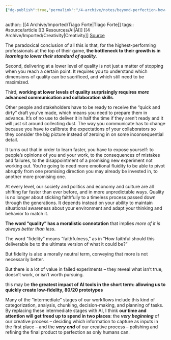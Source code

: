 ```yaml
---
{"dg-publish":true,"permalink":"/4-archive/notes/beyond-perfection-how-ai-unleashes-creativity-by-lowering-our-standards-tiago-forte/"}
---
```


author:: [[4 Archive/Imported/Tiago Forte\|Tiago Forte]]
tags:: #source/article [[3 Resources/AI\|AI]] [[4 Archive/Imported/Creativity\|Creativity]]
[Source](https://fortelabs.com/blog/beyond-perfection-how-ai-unleashes-creativity-by-lowering-our-standards/)

The paradoxical conclusion of all this is that, for the highest-performing professionals at the top of their game, **the bottleneck to their growth is in** ***learning to lower their standard of quality.***

Second, delivering at a lower level of quality is not just a matter of stopping when you reach a certain point. It requires you to understand which dimensions of quality can be sacrificed, and which still need to be maximized.

Third, **working at lower levels of quality surprisingly requires** ***more*** **advanced communication and collaboration skills**.

Other people and stakeholders have to be ready to receive the “quick and dirty” draft you’ve made, which means you need to prepare them in advance. It’s of no use to deliver it in half the time if they aren’t ready and it will just sit around collecting dust. The way you communicate has to change because you have to calibrate the expectations of your collaborators so they consider the big picture instead of zeroing in on some inconsequential detail.

It turns out that in order to learn faster, you have to expose yourself: to people’s opinions of you and your work, to the consequences of mistakes and failures, to the disappointment of a promising new experiment not working out. You’re going to need more emotional fluidity to be able to pivot abruptly from one promising direction you may already be invested in, to another more promising one.

At every level, our society and politics and economy and culture are all shifting far faster than ever before, and in more unpredictable ways. Quality is no longer about sticking faithfully to a timeless process passed down through the generations. It depends instead on your ability to maintain situational awareness about your environment and adapt your thinking and behavior to match it.

**The word “quality” has a moralistic connotation** that implies *more of it is always better than less*.

The word “fidelity” means “faithfulness,” as in “How faithful should this deliverable be to the ultimate version of what it could be?”

But fidelity is also a morally neutral term, conveying that more is not necessarily better.

But there is a lot of value in failed experiments – they reveal what isn’t true, doesn’t work, or isn’t worth pursuing.

this may be **the greatest impact of AI tools in the short term: allowing us to quickly create low-fidelity, 80/20 prototypes**

Many of the “intermediate” stages of our workflows include this kind of categorization, analysis, chunking, decision-making, and planning of tasks. By replacing these intermediate stages with AI, I think **our time and attention will get freed up to spend in two places**: the ***very beginning*** of our creative process – deciding which information to capture as inputs in the first place – and the ***very end*** of our creative process – polishing and refining the final product to perfection as only humans can.
